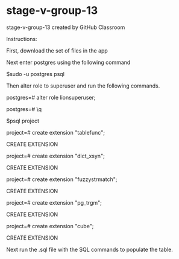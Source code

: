 # stage-v-group-13
stage-v-group-13 created by GitHub Classroom

Instructions:

First, download the set of files in the app

Next enter postgres using the following command

$sudo -u postgres psql

Then alter role to superuser and run the following commands.

postgres=# alter role lionsuperuser;

postgres=# \q

$psql project

project=# create extension "tablefunc";

CREATE EXTENSION

project=# create extension "dict_xsyn";

CREATE EXTENSION

project=# create extension "fuzzystrmatch";

CREATE EXTENSION

project=# create extension "pg_trgm";

CREATE EXTENSION

project=# create extension "cube";

CREATE EXTENSION

Next run the .sql file with the SQL commands to populate the table.

